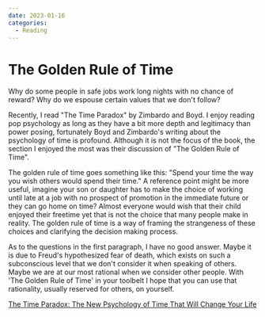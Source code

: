 ```yaml
---
date: 2023-01-16
categories:
  - Reading
---
```




# The Golden Rule of Time

Why do some people in safe jobs work long nights with no chance of reward? Why do we espouse certain values that we don't follow?

Recently, I read "The Time Paradox" by Zimbardo and Boyd. I enjoy reading pop psychology as long as they have a bit more depth and legitimacy than power posing, fortunately Boyd and Zimbardo's writing about the psychology of time is profound. Although it is not the focus of the book, the section I enjoyed the most was their discussion of "The Golden Rule of Time".

<!-- more -->

The golden rule of time goes something like this: "Spend your time the way you wish others would spend their time." A reference point might be more useful, imagine your son or daughter has to make the choice of working until late  at a job with no prospect of promotion in the immediate future or they can go home on time? Almost everyone would wish that their child enjoyed their freetime yet that is not the choice that many people make in reality. The golden rule of time is a way of framing the strangeness of these choices and clarifying the decision making process.

As to the questions in the first paragraph, I have no good answer. Maybe it is due to Freud's hypothesized fear of death, which exists on such a subconscious level that we don't consider it when speaking of others. Maybe we are at our most rational when we consider other people. With 'The Golden Rule of Time' in your toolbelt I hope that you can use that rationality, usually reserved for others, on yourself.

[The Time Paradox: The New Psychology of Time That Will Change Your Life](https://www.amazon.com/Time-Paradox-Psychology-That-Change/dp/1416541993)
